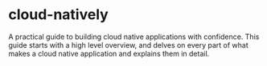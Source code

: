 # cloud-natively
A practical guide to building cloud native applications with confidence. This guide starts with a high level overview, and delves on every part of what makes a cloud native application and explains them in detail.

